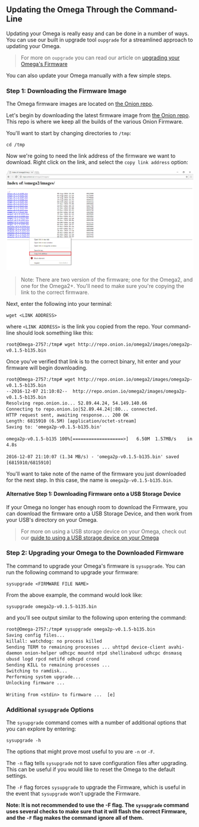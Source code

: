 ## Updating the Omega Through the Command-Line

Updating your Omega is really easy and can be done in a number of ways. You can use our built in upgrade tool `oupgrade` for a streamlined approach to updating your Omega.

>For more on `oupgrade` you can read our article on [upgrading your Omega's Firmware](#updating-the-omega)

You can also update your Omega manually with a few simple steps.

### Step 1: Downloading the Firmware Image

The Omega firmware images are located on [the Onion repo](http://repo.onion.io/omega2/images/).

Let's begin by downloading the latest firmware image from [the Onion repo](http://repo.onion.io/omega2/images/). This repo is where we keep all the builds of the various Onion Firmware.

You'll want to start by changing directories to `/tmp`:

```
cd /tmp
```

Now we're going to need the link address of the firmware we want to download. Right click on the link, and select the `copy link address` option:

![copy link address](../img/command-line-updating-omega-pic-download-link.png)

>Note: There are two version of the firmware; one for the Omega2, and one for the Omega2+. You'll need to make sure you're copying the link to the correct firmware.


Next, enter the following into your terminal:

```
wget <LINK ADDRESS>
```

where `<LINK ADDRESS>` is the link you copied from the repo. Your command-line should look something like this:

```
root@Omega-2757:/tmp# wget http://repo.onion.io/omega2/images/omega2p-v0.1.5-b135.bin
```

Once you've verified that link is to the correct binary, hit enter and your firmware will begin downloading.

```
root@Omega-2757:/tmp# wget http://repo.onion.io/omega2/images/omega2p-v0.1.5-b135.bin
--2016-12-07 21:10:02--  http://repo.onion.io/omega2/images/omega2p-v0.1.5-b135.bin
Resolving repo.onion.io... 52.89.44.24, 54.149.140.66
Connecting to repo.onion.io|52.89.44.24|:80... connected.
HTTP request sent, awaiting response... 200 OK
Length: 6815910 (6.5M) [application/octet-stream]
Saving to: 'omega2p-v0.1.5-b135.bin'

omega2p-v0.1.5-b135 100%[===================>]   6.50M  1.57MB/s    in 4.8s

2016-12-07 21:10:07 (1.34 MB/s) - 'omega2p-v0.1.5-b135.bin' saved [6815910/6815910]
```

You'll want to take note of the name of the firmware you just downloaded for the next step. In this case, the name is `omega2p-v0.1.5-b135.bin`.

#### Alternative Step 1: Downloading Firmware onto a USB Storage Device

If your Omega no longer has enough room to download the Firmware, you can download the firmware onto a USB Storage Device, and then work from your USB's directory on your Omega.

>For more on using a USB storage device on your Omega, check out our [guide to using a USB storage device on your Omega](#usb-storage)


### Step 2: Upgrading your Omega to the Downloaded Firmware

The command to upgrade your Omega's firmware is `sysupgrade`. You can run the following command to upgrade your firmware:

```
sysupgrade <FIRMWARE FILE NAME>
```

From the above example, the command would look like:

```
sysupgrade omega2p-v0.1.5-b135.bin
```

and you'll see output similar to the following upon entering the command:

```
root@Omega-2757:/tmp# sysupgrade omega2p-v0.1.5-b135.bin
Saving config files...
killall: watchdog: no process killed
Sending TERM to remaining processes ... uhttpd device-client avahi-daemon onion-helper udhcpc mountd ntpd shellinaboxd udhcpc dnsmasq ubusd logd rpcd netifd odhcpd crond
Sending KILL to remaining processes ...
Switching to ramdisk...
Performing system upgrade...
Unlocking firmware ...

Writing from <stdin> to firmware ...  [e]
```


### Additional `sysupgrade` Options

The `sysupgrade` command comes with a number of additional options that you can explore by entering:

```
sysupgrade -h
```

The options that might prove most useful to you are `-n` or `-F`.

The `-n` flag tells `sysupgrade` not to save configuration files after upgrading. This can be useful if you would like to reset the Omega to the default settings.

The `-F` flag forces `sysupgrade` to upgrade the Firmware, which is useful in the event that `sysupgrade` won't upgrade the Firmware.

**Note: It is not recommended to use the -F flag. The `sysupgrade` command uses several checks to make sure that it will flash the correct Firmware, and the `-F` flag makes the command ignore all of them.**

